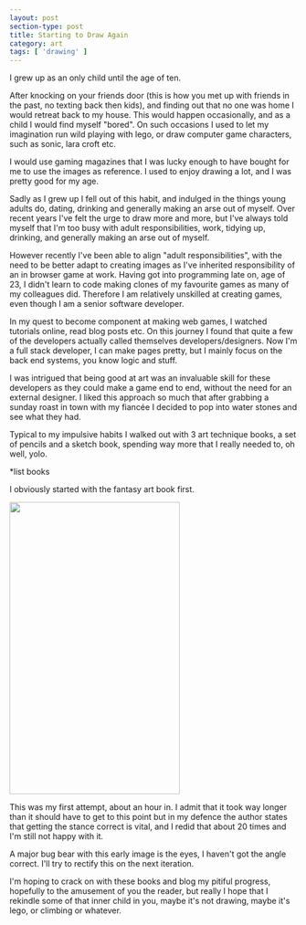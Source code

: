 ```yaml
---
layout: post
section-type: post
title: Starting to Draw Again
category: art
tags: [ 'drawing' ]
---
```


I grew up as an only child until the age of ten. 

After knocking on your friends door (this is how you met up with friends in the past, no texting back then kids), and finding out that no one was home I would retreat back to my house.
This would happen occasionally, and as a child I would find myself "bored". On such occasions I used to let my imagination run wild playing with lego, or draw computer game characters, such as sonic, lara croft etc.

I would use gaming magazines that I was lucky enough to have bought for me to use the images as reference. I used to enjoy drawing a lot, and I was pretty good for my age.

Sadly as I grew up I fell out of this habit, and indulged in the things young adults do, dating, drinking and generally making an arse out of myself. Over recent years I've felt the urge to draw more and more, but I've always told myself that I'm too busy with adult responsibilities, work, tidying up, drinking, and generally making an arse out of myself.

However recently I've been able to align "adult responsibilities", with the need to be better adapt to creating images as I've inherited responsibility of an in browser game at work. Having got into programming late on, age of 23, I didn't learn to code making clones of my favourite games as many of my colleagues did. Therefore I am relatively unskilled at creating games, even though I am a senior software developer.

In my quest to become component at making web games, I watched tutorials online, read blog posts etc. On this journey I found that quite a few of the developers actually called themselves developers/designers. Now I'm a full stack developer, I can make pages pretty, but I mainly focus on the back end systems, you know logic and stuff.

I was intrigued that being good at art was an invaluable skill for these developers as they could make a game end to end, without the need for an external designer. I liked this approach so much that after grabbing a sunday roast in town with 
my fiancée I decided to pop into water stones and see what they had.

Typical to my impulsive habits I walked out with 3 art technique books, a set of pencils and a sketch book, spending way more that I really needed to, oh well, yolo.

*list books

I obviously started with the fantasy art book first. 

<a href="/img/drawing/starting/start-draw-01.jpg" alt="stage 1 drawings">
<img src="/img/drawing/starting/start-draw-01.jpg" style="width: 298px; height: 512px;" />
</a>

This was my first attempt, about an hour in. I admit that it took way longer than it should have to get to this point but in my defence the author states that getting the stance correct is vital, and I redid that about 20 times and I'm still not happy with it.

A major bug bear with this early image is the eyes, I haven't got the angle correct. I'll try to rectify this on the next iteration.

I'm hoping to crack on with these books and blog my pitiful progress, hopefully to the amusement of you the reader, but really I hope that I rekindle some of that inner child in you, maybe it's not drawing, maybe it's lego, or climbing or whatever.
